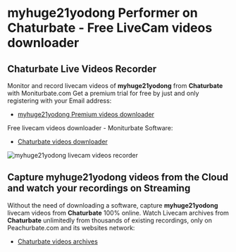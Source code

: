 # myhuge21yodong Performer on Chaturbate - Free LiveCam videos downloader

## Chaturbate Live Videos Recorder

Monitor and record livecam videos of **myhuge21yodong** from **Chaturbate** with Moniturbate.com
Get a premium trial for free by just and only registering with your Email address:
* [myhuge21yodong Premium videos downloader](https://moniturbate.com/request-demo-licence-key.html)

Free livecam videos downloader - Moniturbate Software:
* [Chaturbate videos downloader](https://moniturbate.com/moniturbate-download-software.html)

![myhuge21yodong livecam videos recorder](https://peachurnet.com/templates/moniturbate-software.png)


## Capture myhuge21yodong videos from the Cloud and watch your recordings on Streaming

Without the need of downloading a software, capture **myhuge21yodong** livecam videos from **Chaturbate** 100% online.
Watch Livecam archives from **Chaturbate** unlimitedly from thousands of existing recordings, only on Peachurbate.com and its websites network:
* [Chaturbate videos archives](https://peachurnet.com/)